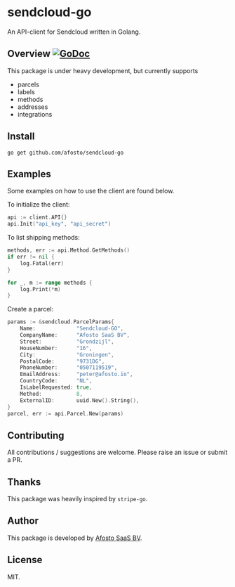 # sendcloud-go

An API-client for Sendcloud written in Golang.

## Overview [![GoDoc](https://godoc.org/github.com/afosto/sendcloud-go?status.svg)](https://godoc.org/github.com/afosto/sendcloud-go)

This package is under heavy development, but currently supports 
- parcels
- labels
- methods
- addresses
- integrations

## Install

```
go get github.com/afosto/sendcloud-go
```

## Examples

Some examples on how to use the client are found below.

To initialize the client:
```go
api := client.API{}
api.Init("api_key", "api_secret")
```

To list shipping methods:
```go
methods, err := api.Method.GetMethods()
if err != nil {
    log.Fatal(err)
}

for _, m := range methods {
    log.Print(*m)
}
```
Create a parcel:
```go
params := &sendcloud.ParcelParams{
	Name:             "Sendcloud-GO",
	CompanyName:      "Afosto SaaS BV",
	Street:           "Grondzijl",
	HouseNumber:      "16",
	City:             "Groningen",
	PostalCode:       "9731DG",
	PhoneNumber:      "0507119519",
	EmailAddress:     "peter@afosto.io",
	CountryCode:      "NL",
	IsLabelRequested: true,
	Method:           8,
	ExternalID:       uuid.New().String(),
}
parcel, err := api.Parcel.New(params)
```


## Contributing

All contributions / suggestions are welcome. Please raise an issue or submit a PR.


## Thanks

This package was heavily inspired by `stripe-go`.

## Author

This package is developed by [Afosto SaaS BV](https://afosto.com).

## License

MIT.
